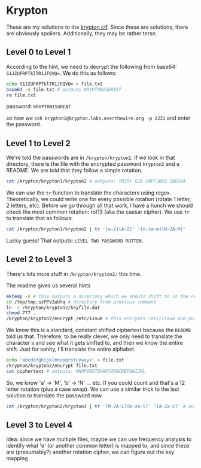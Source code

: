# Krypton
These are my solutions to the [krypton ctf](https://overthewire.org/wargames/krypton/krypton0.html). Since these are solutions, there are obviously spoilers. Additionally, they may be rather terse.

## Level 0 to Level 1

According to the hint, we need to decrypt the following from base64: `S1JZUFRPTklTR1JFQVQ=`. We do this as follows:

```bash
echo S1JZUFRPTklTR1JFQVQ= > file.txt
base64 -d file.txt # outputs KRYPTONISGREAT
rm file.txt
```

password: `KRYPTONISGREAT`

so now we `ssh krypton1@krypton.labs.overthewire.org -p 2231` and enter the password.

## Level 1 to Level 2
We're told the passwords are in `/krypton/krypton1`. If we look in that directory, there is the file with the encrypted password `krypton2` and a README. We are told that they follow a simple rotation.

```bash
cat /krypton/krypton1/krypton2 # outputs: YRIRY GJB CNFFJBEQ EBGGRA
```

We can use the `tr` function to translate the characters using regex. Theoretically, we could write one for every possible rotation (rotate 1 letter, 2 letters, etc). Before we go through all that work, I have a hunch we should check the most common rotation: rot13 (aka the caesar cipher). We use `tr` to translate that as follows:

```bash
cat /krypton/krypton1/krypton2 | tr '[a-z][A-Z]' '[n-za-m][N-ZA-M]'
```

Lucky guess! That outputs: `LEVEL TWO PASSWORD ROTTEN`.

## Level 2 to Level 3
There's lots more stuff in `/krypton/krypton2/` this time.

The readme gives us several hints

```bash
mktemp -d # this outputs a directory which we should shift to in the next command
cd /tmp/tmp.szPPV2wUhq # directory from previous command
ln -s /krypton/krypton2/keyfile.dat
chmod 777 .
/krypton/krypton2/encrypt /etc/issue # this encrypts /etc/issue and puts it in a file called ciphertext in the current directory
```

We know this is a standard, constant shifted ciphertext because the `README` told us that. Therefore, to be really clever, we only need to translate the character `a` and see what it gets shifted to, and then we know the entire shift. Just for sanity, I'll translate the entire alphabet.

```bash
echo 'abcdefghijklmnopqrstuvwxyz' > file.txt
/krypton/krypton2/encrypt file.txt
cat ciphertext # outputs: MNOPQRSTUVWXYZABCDEFGHIJKL
```

So, we know 'a' -> 'M', 'b' -> 'N' ... etc. If you could count and that's a 12 letter rotation (plus a case swap). We can use a similar trick to the last solution to translate the password now.

```bash
cat /krypton/krypton2/krypton3 | tr '[M-ZA-L][m-za-l]' '[A-Za-z]' # outputs CAESARISEASY
```

## Level 3 to Level 4
Idea: since we have multiple files, maybe we can use frequency analysis to identify what 'e' (or another common letter) is mapped to, and since these are (presumably?) another rotation cipher, we can figure out the key mapping